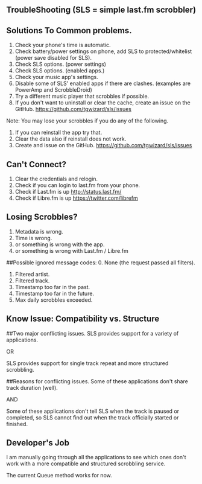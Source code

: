TroubleShooting (SLS = simple last.fm scrobbler)
------------------------------------------------


Solutions To Common problems.
-----------------------------

1. Check your phone's time is automatic.
2. Check battery/power settings on phone, add SLS to protected/whitelist (power save disabled for SLS).
3. Check SLS options. (power settings)
4. Check SLS options. (enabled apps.)
5. Check your music app's settings.
6. Disable some of SLS' enabled apps if there are clashes. (examples are PowerAmp and ScrobbleDroid)
7. Try a different music player that scrobbles if possible.
8. If you don't want to uninstall or clear the cache, create an issue on the GitHub. https://github.com/tgwizard/sls/issues

Note: You may lose your scrobbles if you do any of the following.

1. If you can reinstall the app try that.
2. Clear the data also if reinstall does not work.
3. Create and issue on the GitHub. https://github.com/tgwizard/sls/issues

Can't Connect?
--------------

1. Clear the credentials and relogin.
2. Check if you can login to last.fm from your phone.
3. Check if Last.fm is up http://status.last.fm/
4. Check if Libre.fm is up https://twitter.com/librefm


Losing Scrobbles?
-----------------

1. Metadata is wrong.
2. Time is wrong.
3. or something is wrong with the app.
4. or something is wrong with Last.fm / Libre.fm

##Possible ignored message codes:
0. None (the request passed all filters).
1. Filtered artist.
2. Filtered track.
3. Timestamp too far in the past.
4. Timestamp too far in the future.
5. Max daily scrobbles exceeded.


Know Issue: Compatibility vs. Structure
---------------------------------------

##Two major conflicting issues.
SLS provides support for a variety of applications.

OR

SLS provides support for single track repeat and more structured scrobbling.

##Reasons for conflicting issues.
Some of these applications don't share track duration (well).

AND

Some of these applications don't tell SLS when the track is paused or completed, so SLS cannot find out when the track officially started or finished.

Developer's Job
---------------
I am manually going through all the applications to see which ones don't work with a more compatible and structured scrobbling service.

The current Queue method works for now.

